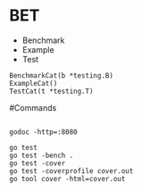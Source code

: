 # BET
 - Benchmark
 - Example
 - Test

 ```
 BenchmarkCat(b *testing.B)
 ExampleCat()
 TestCat(t *testing.T)
 ```

 #Commands

 ```

 godoc -http=:8080

 go test
 go test -bench .
 go test -cover
 go test -coverprofile cover.out
 go tool cover -html=cover.out
 ```